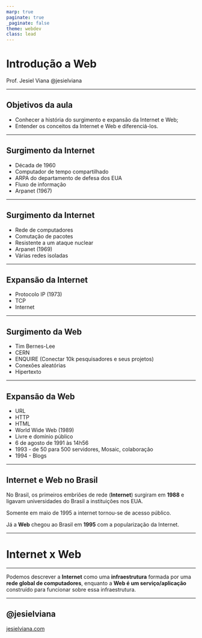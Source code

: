 ```yaml
---
marp: true
paginate: true
_paginate: false
theme: webdev
class: lead
---
```


# Introdução a Web
Prof. Jesiel Viana 
@jesielviana

---

## Objetivos da aula
- Conhecer a história do surgimento e expansão da Internet e Web;
- Entender os conceitos da Internet e Web e diferenciá-los.

---

## Surgimento da Internet
- Década de 1960
- Computador de tempo compartilhado
- ARPA do departamento de defesa dos EUA
- Fluxo de informação
- Arpanet (1967)
---

## Surgimento da Internet
- Rede de computadores
- Comutação de pacotes
- Resistente a um ataque nuclear
- Arpanet (1969)
- Várias redes isoladas
---

## Expansão da Internet
- Protocolo IP (1973)
- TCP
- Internet
---

## Surgimento da Web
- Tim Bernes-Lee
- CERN
- ENQUIRE (Conectar 10k pesquisadores e seus projetos)
- Conexões aleatórias
- Hipertexto
---

## Expansão da Web
- URL
- HTTP
- HTML
- World Wide Web (1989)
- Livre e domínio público
- 6 de agosto de 1991 às 14h56
- 1993 - de 50 para 500 servidores, Mosaic, colaboração
- 1994 - Blogs

---

## Internet e Web no Brasil

No Brasil, os primeiros embriões de rede (**Internet**) surgiram em **1988** e ligavam universidades do Brasil a instituições nos EUA. 

Somente em maio de 1995 a internet tornou-se de acesso público.

Já a **Web** chegou ao Brasil em **1995** com a popularização da Internet.

---

# Internet x Web

---

Podemos descrever a **Internet** como uma **infraestrutura** formada por uma **rede global de computadores**, enquanto a **Web é um serviço/aplicação** construído para funcionar sobre essa infraestrutura.

---
## @jesielviana
[jesielviana.com](jesielviana.com)
